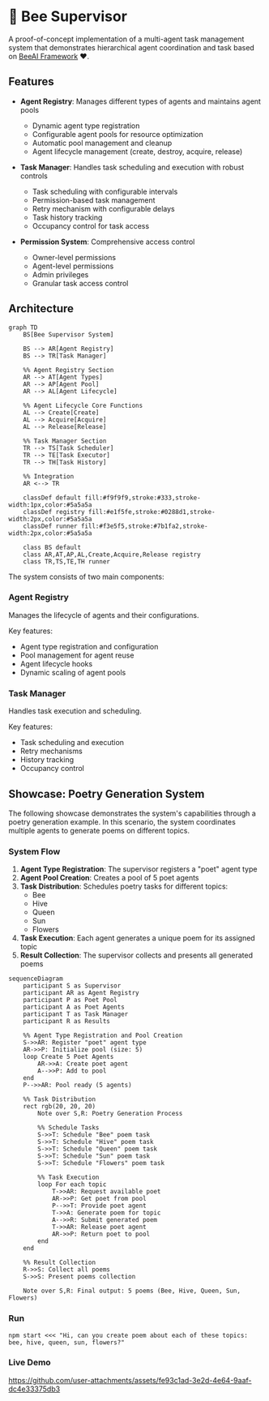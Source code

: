 # 🐝 Bee Supervisor

A proof-of-concept implementation of a multi-agent task management system that demonstrates hierarchical agent coordination and task based on [BeeAI Framework](https://i-am-bee.github.io/bee-agent-framework#/) ❤️.

## Features

- **Agent Registry**: Manages different types of agents and maintains agent pools

  - Dynamic agent type registration
  - Configurable agent pools for resource optimization
  - Automatic pool management and cleanup
  - Agent lifecycle management (create, destroy, acquire, release)

- **Task Manager**: Handles task scheduling and execution with robust controls

  - Task scheduling with configurable intervals
  - Permission-based task management
  - Retry mechanism with configurable delays
  - Task history tracking
  - Occupancy control for task access

- **Permission System**: Comprehensive access control
  - Owner-level permissions
  - Agent-level permissions
  - Admin privileges
  - Granular task access control

## Architecture

```mermaid
graph TD
    BS[Bee Supervisor System]

    BS --> AR[Agent Registry]
    BS --> TR[Task Manager]

    %% Agent Registry Section
    AR --> AT[Agent Types]
    AR --> AP[Agent Pool]
    AR --> AL[Agent Lifecycle]

    %% Agent Lifecycle Core Functions
    AL --> Create[Create]
    AL --> Acquire[Acquire]
    AL --> Release[Release]

    %% Task Manager Section
    TR --> TS[Task Scheduler]
    TR --> TE[Task Executor]
    TR --> TH[Task History]

    %% Integration
    AR <--> TR

    classDef default fill:#f9f9f9,stroke:#333,stroke-width:1px,color:#5a5a5a
    classDef registry fill:#e1f5fe,stroke:#0288d1,stroke-width:2px,color:#5a5a5a
    classDef runner fill:#f3e5f5,stroke:#7b1fa2,stroke-width:2px,color:#5a5a5a

    class BS default
    class AR,AT,AP,AL,Create,Acquire,Release registry
    class TR,TS,TE,TH runner
```

The system consists of two main components:

### Agent Registry

Manages the lifecycle of agents and their configurations.

Key features:

- Agent type registration and configuration
- Pool management for agent reuse
- Agent lifecycle hooks
- Dynamic scaling of agent pools

### Task Manager

Handles task execution and scheduling.

Key features:

- Task scheduling and execution
- Retry mechanisms
- History tracking
- Occupancy control

## Showcase: Poetry Generation System

The following showcase demonstrates the system's capabilities through a poetry generation example. In this scenario, the system coordinates multiple agents to generate poems on different topics.

### System Flow

1. **Agent Type Registration**: The supervisor registers a "poet" agent type
2. **Agent Pool Creation**: Creates a pool of 5 poet agents
3. **Task Distribution**: Schedules poetry tasks for different topics:
   - Bee
   - Hive
   - Queen
   - Sun
   - Flowers
4. **Task Execution**: Each agent generates a unique poem for its assigned topic
5. **Result Collection**: The supervisor collects and presents all generated poems

```mermaid
sequenceDiagram
    participant S as Supervisor
    participant AR as Agent Registry
    participant P as Poet Pool
    participant A as Poet Agents
    participant T as Task Manager
    participant R as Results

    %% Agent Type Registration and Pool Creation
    S->>AR: Register "poet" agent type
    AR->>P: Initialize pool (size: 5)
    loop Create 5 Poet Agents
        AR->>A: Create poet agent
        A-->>P: Add to pool
    end
    P-->>AR: Pool ready (5 agents)

    %% Task Distribution
    rect rgb(20, 20, 20)
        Note over S,R: Poetry Generation Process

        %% Schedule Tasks
        S->>T: Schedule "Bee" poem task
        S->>T: Schedule "Hive" poem task
        S->>T: Schedule "Queen" poem task
        S->>T: Schedule "Sun" poem task
        S->>T: Schedule "Flowers" poem task

        %% Task Execution
        loop For each topic
            T->>AR: Request available poet
            AR->>P: Get poet from pool
            P-->>T: Provide poet agent
            T->>A: Generate poem for topic
            A-->>R: Submit generated poem
            T->>AR: Release poet agent
            AR->>P: Return poet to pool
        end
    end

    %% Result Collection
    R->>S: Collect all poems
    S->>S: Present poems collection

    Note over S,R: Final output: 5 poems (Bee, Hive, Queen, Sun, Flowers)
```

### Run

`npm start <<< "Hi, can you create poem about each of these topics: bee, hive, queen, sun, flowers?"`

### Live Demo

https://github.com/user-attachments/assets/fe93c1ad-3e2d-4e64-9aaf-dc4e33375db3
